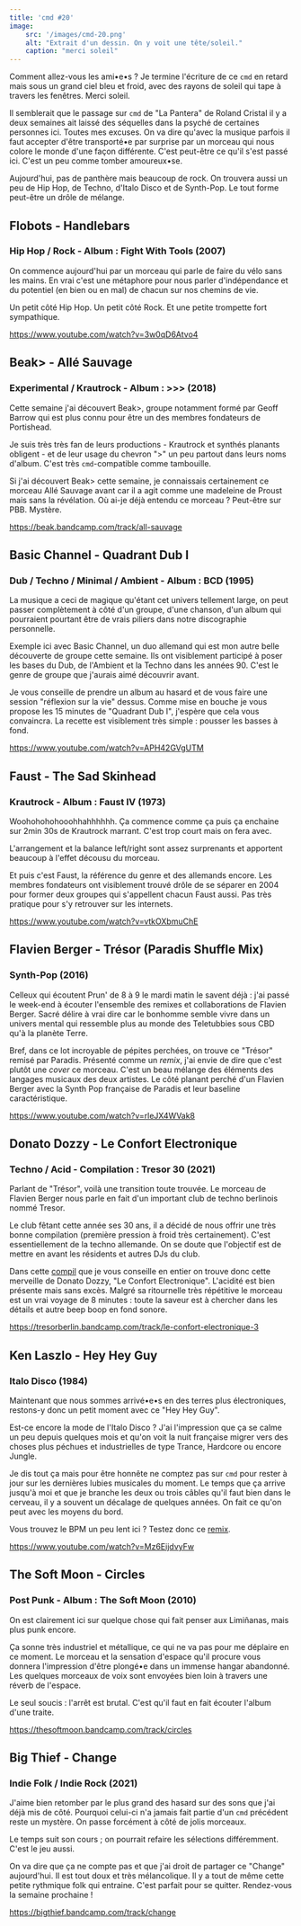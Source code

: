 ```yaml
---
title: 'cmd #20'
image:
    src: '/images/cmd-20.png'
    alt: "Extrait d'un dessin. On y voit une tête/soleil."
    caption: "merci soleil"
---
```


Comment allez-vous les ami•e•s ? Je termine l'écriture de ce `cmd` en retard
mais sous un grand ciel bleu et froid, avec des rayons de soleil qui tape à
travers les fenêtres. Merci soleil.

Il semblerait que le passage sur `cmd` de "La Pantera" de Roland Cristal il y a
deux semaines ait laissé des séquelles dans la psyché de certaines personnes
ici. Toutes mes excuses. On va dire qu'avec la musique parfois il faut accepter
d'être transporté•e par surprise par un morceau qui nous colore le monde d'une
façon différente. C'est peut-être ce qu'il s'est passé ici. C'est un peu comme
tomber amoureux•se.

Aujourd'hui, pas de panthère mais beaucoup de rock. On trouvera aussi un peu de
Hip Hop, de Techno, d'Italo Disco et de Synth-Pop. Le tout forme peut-être un
drôle de mélange.


## Flobots - Handlebars
### Hip Hop / Rock - Album : Fight With Tools (2007)

On commence aujourd'hui par un morceau qui parle de faire du vélo sans les
mains. En vrai c'est une métaphore pour nous parler d'indépendance et du
potentiel (en bien ou en mal) de chacun sur nos chemins de vie.

Un petit côté Hip Hop. Un petit côté Rock. Et une petite trompette fort
sympathique.

https://www.youtube.com/watch?v=3w0qD6Atvo4


## Beak> - Allé Sauvage
### Experimental / Krautrock - Album : >>> (2018)

Cette semaine j'ai découvert Beak>, groupe notamment formé par Geoff Barrow qui
est plus connu pour être un des membres fondateurs de Portishead.

Je suis très très fan de leurs productions - Krautrock et synthés planants
obligent - et de leur usage du chevron ">" un peu partout dans leurs noms
d'album. C'est très `cmd`-compatible comme tambouille.

Si j'ai découvert Beak> cette semaine, je connaissais certainement ce morceau
Allé Sauvage avant car il a agit comme une madeleine de Proust mais sans la
révélation. Où ai-je déjà entendu ce morceau ? Peut-être sur PBB. Mystère.

https://beak.bandcamp.com/track/all-sauvage


## Basic Channel - Quadrant Dub I
### Dub / Techno / Minimal / Ambient - Album : BCD (1995)

La musique a ceci de magique qu'étant cet univers tellement large, on peut
passer complètement à côté d'un groupe, d'une chanson, d'un album qui pourraient
pourtant être de vrais piliers dans notre discographie personnelle.

Exemple ici avec Basic Channel, un duo allemand qui est mon autre belle
découverte de groupe cette semaine. Ils ont visiblement participé à poser les
bases du Dub, de l'Ambient et la Techno dans les années 90. C'est le genre de
groupe que j'aurais aimé découvrir avant.

Je vous conseille de prendre un album au hasard et de vous faire une session
"réflexion sur la vie" dessus. Comme mise en bouche je vous propose les 15
minutes de "Quadrant Dub I", j'espère que cela vous convaincra.  La recette est
visiblement très simple : pousser les basses à fond.

https://www.youtube.com/watch?v=APH42GVgUTM


## Faust - The Sad Skinhead
### Krautrock - Album : Faust IV (1973)

Woohohohohooohhahhhhhh. Ça commence comme ça puis ça enchaine sur 2min 30s de
Krautrock marrant. C'est trop court mais on fera avec.

L'arrangement et la balance left/right sont assez surprenants et apportent
beaucoup à l'effet décousu du morceau.

Et puis c'est Faust, la référence du genre et des allemands encore. Les membres
fondateurs ont visiblement trouvé drôle de se séparer en 2004 pour former deux
groupes qui s'appellent chacun Faust aussi. Pas très pratique pour s'y retrouver
sur les internets.

https://www.youtube.com/watch?v=vtkOXbmuChE


## Flavien Berger - Trésor (Paradis Shuffle Mix)
### Synth-Pop (2016)

Celleux qui écoutent Prun' de 8 à 9 le mardi matin le savent déjà : j'ai passé
le week-end à écouter l'ensemble des remixes et collaborations de Flavien
Berger. Sacré délire à vrai dire car le bonhomme semble vivre dans un univers
mental qui ressemble plus au monde des Teletubbies sous CBD qu'à la planète
Terre.

Bref, dans ce lot incroyable de pépites perchées, on trouve ce "Trésor" remisé
par Paradis. Présenté comme un *remix*, j'ai envie de dire que c'est plutôt une
*cover* ce morceau. C'est un beau mélange des éléments des langages
musicaux des deux artistes. Le côté planant perché d'un Flavien Berger avec la
Synth Pop française de Paradis et leur baseline caractéristique.

https://www.youtube.com/watch?v=rleJX4WVak8


## Donato Dozzy - Le Confort Electronique
### Techno / Acid - Compilation : Tresor 30 (2021)

Parlant de "Trésor", voilà une transition toute trouvée. Le morceau de Flavien
Berger nous parle en fait d'un important club de techno berlinois nommé Tresor.

Le club fêtant cette année ses 30 ans, il a décidé de nous offrir une très bonne
compilation (première pression à froid très certainement). C'est essentiellement
de la techno allemande. On se doute que l'objectif est de mettre en avant les
résidents et autres DJs du club.

Dans cette [compil](https://tresorberlin.bandcamp.com/album/tresor-30) que je
vous conseille en entier on trouve donc cette merveille de Donato Dozzy, "Le
Confort Electronique". L'acidité est bien présente mais sans excès. Malgré sa
ritournelle très répétitive le morceau est un vrai voyage de 8 minutes : toute
la saveur est à chercher dans les détails et autre beep boop en fond sonore.

https://tresorberlin.bandcamp.com/track/le-confort-electronique-3


## Ken Laszlo - Hey Hey Guy
### Italo Disco (1984)

Maintenant que nous sommes arrivé•e•s en des terres plus électroniques,
restons-y donc un petit moment avec ce "Hey Hey Guy".

Est-ce encore la mode de l'Italo Disco ? J'ai l'impression que ça se calme un
peu depuis quelques mois et qu'on voit la nuit française migrer vers des choses
plus péchues et industrielles de type Trance, Hardcore ou encore Jungle.

Je dis tout ça mais pour être honnête ne comptez pas sur `cmd` pour rester à
jour sur les dernières lubies musicales du moment. Le temps que ça arrive
jusqu'à moi et que je branche les deux ou trois câbles qu'il faut bien dans le
cerveau, il y a souvent un décalage de quelques années. On fait ce qu'on peut
avec les moyens du bord.

Vous trouvez le BPM un peu lent ici ? Testez donc ce
[remix](https://www.youtube.com/watch?v=-K-WUkG3TmQ).

https://www.youtube.com/watch?v=Mz6EijdvyFw


## The Soft Moon - Circles
### Post Punk - Album : The Soft Moon (2010)

On est clairement ici sur quelque chose qui fait penser aux Limiñanas, mais plus
punk encore.

Ça sonne très industriel et métallique, ce qui ne va pas pour me déplaire en ce
moment. Le morceau et la sensation d'espace qu'il procure vous donnera
l'impression d'être plongé•e dans un immense hangar abandonné. Les quelques
morceaux de voix sont envoyées bien loin à travers une réverb de l'espace.

Le seul soucis : l'arrêt est brutal. C'est qu'il faut en fait écouter l'album
d'une traite.

https://thesoftmoon.bandcamp.com/track/circles


## Big Thief - Change
### Indie Folk / Indie Rock (2021)

J'aime bien retomber  par le plus grand des hasard sur des sons que j'ai déjà
mis de côté. Pourquoi celui-ci n'a jamais fait partie d'un `cmd` précédent reste
un mystère. On passe forcément à côté de jolis morceaux.

Le temps suit son cours ; on pourrait refaire les sélections différemment. C'est
le jeu aussi.

On va dire que ça ne compte pas et que j'ai droit de partager ce "Change"
aujourd'hui. Il est tout doux et très mélancolique. Il y a tout de même cette
petite rythmique folk qui entraine.  C'est parfait pour se quitter. Rendez-vous
la semaine prochaine !

https://bigthief.bandcamp.com/track/change

